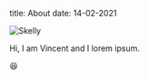 title: About
date: 14-02-2021

![Skelly][my_sweet_photo]

Hi, I am Vincent and I lorem ipsum.

😆

[my_sweet_photo]: {static}/images/skelly.PNG
